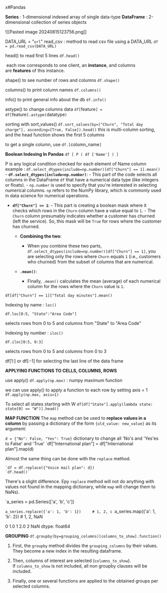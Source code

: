 x#Pandas 

**Series** : 1-dimensional indexed array of single data-type
**DataFrame** : 2-dimensional collection of series objects

![[Pasted image 20240815123756.png]]

DATA_URL = "`url`"
read_csv : method to read csv file using a DATA_URL
	`df = pd.read_csv(DATA_URL)`

head() to read first 5 lines
	`df.head()`

 each row corresponds to one client, an **instance**, and columns are **features** of this instance.

shape() to see number of rows and columns
	`df.shape()`

columns() to print column names
	`df.columns()`

info() to print general info about the db
	`df.info()`

astype() to change columns data 
	`df[`feature`] = df[`feature`].astype(`datatype`)`

sorting with sort_values()
	`df.sort_values(by=["Churn", "Total day charge"], ascending=[True, False]).head()`
	this is multi-column sorting, and the head function shows the first 5 columns

to get a single column, use `df.[`column_name`]`

**Boolean Indexing In Pandas**
`df [ P ( df ['Name'] ) ]` 

P is any logical condition checked for each element of Name column
	example : `df.select_dtypes(include=np.number)[df["Churn"] == 1].mean()`	
	- **`df.select_dtypes(include=np.number)`**:
    - This part of the code selects all columns in the DataFrame `df` that have a numerical data type (like integers or floats).
	    - `np.number` is used to specify that you're interested in selecting numerical columns. `np` refers to the NumPy library, which is commonly used in data science for numerical operations.
	
- **`df["Churn"] == 1`**:
        - This part is creating a boolean mask where it checks which rows in the `Churn` column have a value equal to `1`.
	    - The `Churn` column presumably indicates whether a customer has churned (left the service). So, this mask will be `True` for rows where the customer has churned.
	
	- **Combining the two**:
        - When you combine these two parts, `df.select_dtypes(include=np.number)[df["Churn"] == 1]`, you are selecting only the rows where `Churn` equals `1` (i.e., customers who churned) from the subset of columns that are numerical.
	
	- **`.mean()`**:
        - Finally, `.mean()` calculates the mean (average) of each numerical column for the rows where the `Churn` value is `1`.


`df[df["Churn"] == 1]["Total day minutes"].mean()`

Indexing by name : 
	`loc()` 

	df.loc[0:5, "State":"Area Code"]
selects rows from 0 to 5 and columns from "State" to "Area Code"

Indexing by number :
	`iloc()`

	df.iloc[0:5, 0:3]
selects rows from 0 to 5 and columns from 0 to 3


df[1:] or df[:-1] for selecting the last line of the data frame

**APPLYING FUNCTIONS TO CELLS, COLUMNS, ROWS**

use apply()
	`df.apply(np.max)` : numpy maximum function

we can use apply() to apply a function to each row by setting axis = 1
	`df.apply(np.max, axis=1)`

To select all states starting with W
	`df[df["State"].apply(lambda state: state[0] == "W")].head()`

**MAP FUNCTION**
The `map` method can be used to **replace values in a column** by passing a dictionary of the form `{old_value: new_value}` as its argument:

`d = {"No": False, "Yes": True}` dictionary to change all 'No's and 'Yes'es to False' and 'True'
`df["International plan"] = df["International plan"].map(d)

Almost the same thing can be done with the `replace` method.

	`df = df.replace({"Voice mail plan": d})
	`df.head()`

There's a slight difference. Еру `replace` method will not do anything with values not found in the mapping dictionary, while `map` will change them to NaNs).

`a_series = pd.Series(['a', 'b', 'c'])

`a_series.replace({'a': 1, 'b': 1})     # 1, 2, c
`a_series.map({'a': 1, 'b': 2})     # 1, 2, NaN

0    1.0
1    2.0
2    NaN
dtype: float64

**GROUPING**
`df.groupby(by=grouping_columns)[columns_to_show].function()`
1. First, the `groupby` method divides the `grouping_columns` by their values. They become a new index in the resulting dataframe.
    
2. Then, columns of interest are selected (`columns_to_show`). If `columns_to_show` is not included, all non groupby clauses will be included.
    
3. Finally, one or several functions are applied to the obtained groups per selected columns.


